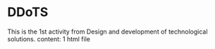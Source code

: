 # DDoTS

This is the 1st activity from Design and development of technological solutions.
content:
1 html file
